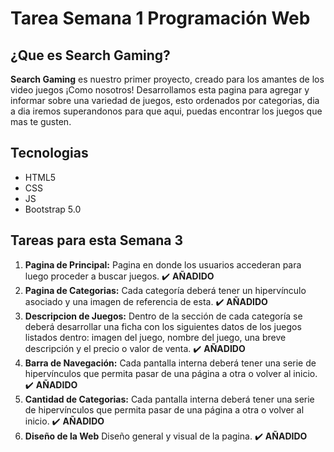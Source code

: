 # Tarea Semana 1 Programación Web

## ¿Que es Search Gaming?
**Search Gaming** es nuestro primer proyecto, creado para los amantes de los video juegos ¡Como nosotros!
Desarrollamos esta pagina para agregar y informar sobre una variedad de juegos, esto ordenados por categorias,
dia a dia iremos superandonos para que aqui, puedas encontrar los juegos que mas te gusten.

## Tecnologias

- HTML5
- CSS
- JS
- Bootstrap 5.0

## Tareas para esta Semana 3
1. **Pagina de Principal:** Pagina en donde los usuarios accederan para luego proceder a buscar juegos. ✔️ **AÑADIDO**
2. **Pagina de Categorias:** Cada categoría deberá tener un hipervínculo asociado y una imagen de referencia de esta. ✔️ **AÑADIDO**
3. **Descripcion de Juegos:** Dentro de la sección de cada categoría se deberá desarrollar una ficha con los siguientes datos de los juegos listados dentro: imagen del juego, nombre del juego, una breve descripción y el precio o valor de venta. ✔️ **AÑADIDO**
4. **Barra de Navegación:** Cada pantalla interna deberá tener una serie de hipervínculos que permita pasar de una página a otra o volver al inicio. ✔️ **AÑADIDO**
5. **Cantidad de Categorias:** Cada pantalla interna deberá tener una serie de hipervínculos que permita pasar de una página a otra o volver al inicio. ✔️ **AÑADIDO**
6. **Diseño de la Web** Diseño general y visual de la pagina. ✔️ **AÑADIDO**